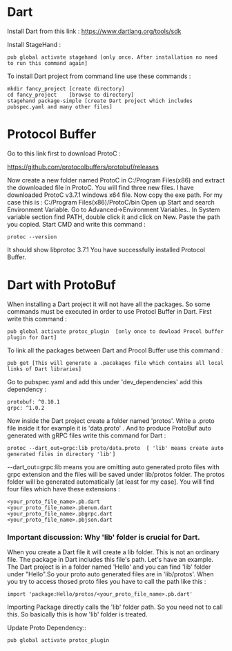 # Dart 

Install Dart from this link : https://www.dartlang.org/tools/sdk

Install StageHand : 

    pub global activate stagehand [only once. After installation no need to run this command again]

To install Dart project from command line use these commands : 
    
    mkdir fancy_project [create directory]
    cd fancy_project    [browse to directory]
    stagehand package-simple [create Dart project which includes pubspec.yaml and many other files]



# Protocol Buffer

Go to this link first to download ProtoC :

  https://github.com/protocolbuffers/protobuf/releases
  
Now create a new folder named ProtoC in C:/Program Files(x86) and extract the downloaded file in ProtoC.
You will find three new files. I have downloaded ProtoC v3.7.1 windows x64 file.
Now copy the exe path. For my case this is : C:/Program Files(x86)/ProtoC/bin
Open up Start and search Environment Variable. Go to Advanced->Environment Variables..
In System variable section find PATH, double click it and click on New.
Paste the path you copied.
Start CMD and write this command :
    
    protoc --version
    
It should show libprotoc 3.7.1
You have successfully installed Protocol Buffer.


# Dart with ProtoBuf

When installing a Dart project it will not have all the packages. So some commands must be executed in order to use Protocl Buffer
in Dart. First write this command :
  
    pub global activate protoc_plugin  [only once to dowload Procol buffer plugin for Dart]
    
To link all the packages between Dart and Procol Buffer use this command :

    pub get [This will generate a .pacakages file which contains all local links of Dart libraries]
    
Go to pubspec.yaml and add this under 'dev_dependencies' add this dependency :

    protobuf: ^0.10.1
    grpc: ^1.0.2

Now inside the Dart project create a folder named 'protos'. Write a .proto file inside it for example it is 'data.proto' . 
And to produce ProtoBuf auto generated with gRPC files write this command for Dart :

    protoc --dart_out=grpc:lib proto/data.proto  [ 'lib' means create auto generated files in directory 'lib']

--dart_out=grpc:lib means you are omitting auto generated proto files with grpc extension and the files will be saved under 
lib/protos folder. The protos folder will be generated automatically [at least for my case]. You will find four files which have
these extensions :

    <your_proto_file_name>.pb.dart
    <your_proto_file_name>.pbenum.dart
    <your_proto_file_name>.pbgrpc.dart
    <your_proto_file_name>.pbjson.dart

### Important discussion: Why 'lib' folder is crucial for Dart.

When you create a Dart file it will create a lib folder. This is not an ordinary file. The package in Dart includes this file's path.
Let's have an example. The Dart project is in a folder named 'Hello' and you can find 'lib' folder under "Hello".So your proto auto
generated files are in 'lib/protos'. When you try to access thosed proto files you have to call the path like this :

    import 'package:Hello/protos/<your_proto_file_name>.pb.dart'
    
Importing Package directly calls the 'lib' folder path. So you need not to call this. So basically this is how 'lib' folder is treated.

Update Proto Dependency::

    pub global activate protoc_plugin














